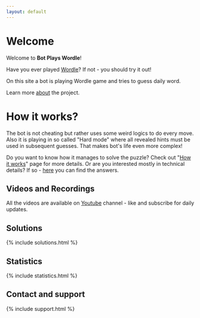 ```yaml
---
layout: default
---
```


# Welcome

Welcome to **Bot Plays Wordle**!

Have you ever played [Wordle](https://www.nytimes.com/games/wordle/index.html)? If not - you should try it out!

On this site a bot is playing Wordle game and tries to guess daily word.

Learn more [about](about.html) the project.

# How it works?

The bot is not cheating but rather uses some weird logics to do every move. Also it is playing in so called "Hard mode" where all revealed hints must be used in subsequent guesses. That makes bot's life even more complex!

Do you want to know how it manages to solve the puzzle? Check out "[How it works](how_it_works.html)" page for more details. 
Or are you interested mostly in technical details? If so - [here](tech_details.html) you can find the answers.

## Videos and Recordings 

All the videos are available on [Youtube](https://www.youtube.com/channel/UCHExvm1R3a7NFk5K89jUg7Q) channel - like and subscribe for daily updates.

<div class="g-ytsubscribe" data-channelid="UCHExvm1R3a7NFk5K89jUg7Q" data-layout="full" data-count="default"></div>

## Solutions

{% include solutions.html %}

## Statistics

{% include statistics.html %}

## Contact and support

{% include support.html %}